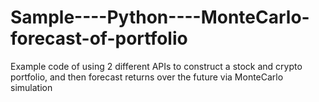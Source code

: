 # Sample----Python----MonteCarlo-forecast-of-portfolio
Example code of using 2 different APIs to construct a stock and crypto portfolio, and then forecast returns over the future via MonteCarlo simulation
